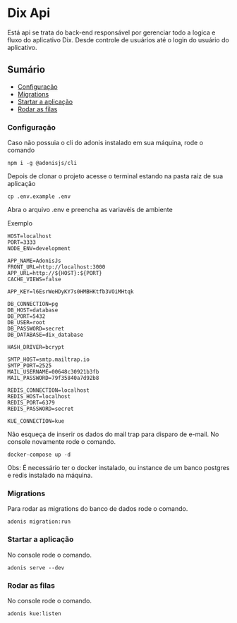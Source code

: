 # Dix Api

Está api se trata do back-end responsável por gerenciar todo a logica e fluxo do aplicativo Dix. Desde
controle de usuários até o login do usuário do aplicativo.

## Sumário

- [Configuração](#configuração)
- [Migrations](#migrations)
- [Startar a aplicação](#startar-a-aplicação)
- [Rodar as filas](#rodar-as-filas)

### Configuração

Caso não possuia o cli do adonis instalado em sua máquina, rode o comando

```console
npm i -g @adonisjs/cli
```

Depois de clonar o projeto acesse o terminal estando na pasta raiz de sua aplicação

```console
cp .env.example .env
```

Abra o arquivo .env e preencha as variavéis de ambiente

Exemplo

```
HOST=localhost
PORT=3333
NODE_ENV=development

APP_NAME=AdonisJs
FRONT_URL=http://localhost:3000
APP_URL=http://${HOST}:${PORT}
CACHE_VIEWS=false

APP_KEY=l6EsrWeHDyKY7s0HMBHKtfb3VOiMHtqk

DB_CONNECTION=pg
DB_HOST=database
DB_PORT=5432
DB_USER=root
DB_PASSWORD=secret
DB_DATABASE=dix_database

HASH_DRIVER=bcrypt

SMTP_HOST=smtp.mailtrap.io
SMTP_PORT=2525
MAIL_USERNAME=00648c30921b3fb
MAIL_PASSWORD=79f35840a7d92b8

REDIS_CONNECTION=localhost
REDIS_HOST=localhost
REDIS_PORT=6379
REDIS_PASSWORD=secret

KUE_CONNECTION=kue
```

Não esqueça de inserir os dados do mail trap para disparo de e-mail.
No console novamente rode o comando.

```console
docker-compose up -d
```

Obs: É necessário ter o docker instalado, ou instance de um banco postgres e redis instalado na máquina.

### Migrations

Para rodar as migrations do banco de dados rode o comando.

```console
adonis migration:run
```

### Startar a aplicação

No console rode o comando.

```console
adonis serve --dev
```

### Rodar as filas

No console rode o comando.

```console
adonis kue:listen
```
